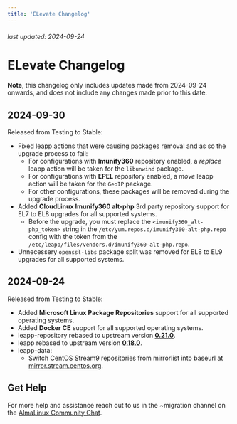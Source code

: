 ```yaml
---
title: 'ELevate Changelog'
---
```


###### last updated: 2024-09-24

# ELevate Changelog

**Note**, this changelog only includes updates made from 2024-09-24 onwards, and does not include any changes made prior to this date.

## 2024-09-30
Released from Testing to Stable:
* Fixed leapp actions that were causing packages removal and as so the upgrade process to fail: 
  * For configurations with **Imunify360** repository enabled, a *replace* leapp action will be taken for the `libunwind` package. 
  * For configurations with **EPEL** repository enabled, a *move* leapp action will be taken for the `GeoIP` package.
  * For other configurations, these packages will be removed during the upgrade process.
* Added **CloudLinux Imunify360 alt-php** 3rd party repository support for EL7 to EL8 upgrades for all supported systems.
  * Before the upgrade, you must replace the `<imunify360_alt-php_token>` string in the `/etc/yum.repos.d/imunify360-alt-php.repo` config with the token from the `/etc/leapp/files/vendors.d/imunify360-alt-php.repo`. 
* Unnecessery `openssl-libs` package split was removed for EL8 to EL9 upgrades for all supported systems.

## 2024-09-24
Released from Testing to Stable:
* Added **Microsoft Linux Package Repositories** support for all supported operating systems.
* Added **Docker CE** support for all supported operating systems.
* leapp-repository rebased to upstream version [**0.21.0**](https://github.com/oamg/leapp-repository/releases/tag/v0.21.0).
* leapp rebased to upstream version [**0.18.0**](https://github.com/oamg/leapp/releases/tag/v0.18.0).
* leapp-data:
  * Switch CentOS Stream9 repositories from mirrorlist into baseurl at [mirror.stream.centos.org](https://mirror.stream.centos.org/).

## Get Help

For more help and assistance reach out to us in the ~migration channel on the [AlmaLinux Community Chat](https://chat.almalinux.org/almalinux/channels/migration).
